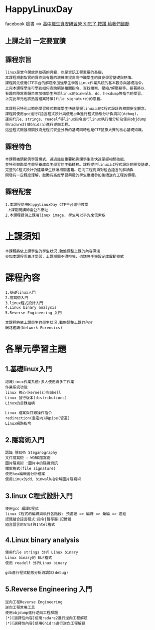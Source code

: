 # HappyLinuxDay

facebook 臉書 ==> [高中職生資安研習營 別忘了 按讚 給我們鼓勵](https://zh-tw.facebook.com/pages/category/Community/高中職生資安研習營-455550404836569/)

 
## 上課之前 一定要宣讀



## 課程宗旨
```
linux是當今開放原始碼的典範，也是資訊工程重要的基礎，
本課程規劃紮實的實作與有趣的演練來提高高中職學生的資安學習基礎與熱情。
課程將先使用CTF平台的解題來加強學生學習Linux作業系統的基本觀念與基礎指令，
上完本課程學生可學到如何查詢網路相關指令、查找檔案、壓縮/解壓縮等。接著將以
有趣的隱寫術題目來加強學生熟悉linux的binwalk、dd、hexdump等指令的學習，
上完此單元也將熟習檔案特徵(file signature)的意義。

本課程另特別以範例學習模式教導學生快速掌握linux上的C程式設計與相關安全觀念。
課程將使用gcc進行C語言程式設計與使用gdb進行程式動態分析與調試(debug)，
運用file、strings、readelf等linux指令進行linux執行檔分析及使用objdump
與radare2(或Ghidra)進行逆向工程。
這些程式開發相關技術是程式安全分析的基礎同時也是CTF搶旗大賽的核心基礎知識。
```
## 課程特色
```
本課程強調範例學習模式，透過幾個重要範例讓學生能快速掌握相關技能，
並特別鼓勵學生盡早養成自主學習的主動精神。課程提供linux上C程式設計的開發基礎，
完整的C程式設計仍建議學生修讀相關書籍。逆向工程尚須對組合語言的解讀與
開發有一定程度理解，鼓勵有高度學習興趣的學生繼續參加後續逆向工程的課程。
```
## 課程配套
```
1.本課程使用HappyLinuxDay CTF平台進行教學
 上課期間講師會公布網址
2.本課程提供上課用linux image, 學生可以事先來信索取
```
# 上課須知
```
本課程將依上課學生的學生狀況,動態調整上課的內容深淺
參加本課程需專注學習，上課期間不得喧嘩，也請將手機設定成震動模式
```
# 課程內容
```
1.基礎linux入門
2.隱寫術入門
3.linux程式設計入門
4.Linux binary analysis
5.Reverse Engineering 入門
```
```
本課程將依上課學生的學生狀況,動態調整上課的內容
網路鑑識(Network Forensics)
```

# 各單元學習主題
## 1.基礎linux入門
```
認識Linux作業系統:多人使用與多工作業
作業系統功能
linux 核心(kernels)與Shell
Linux 發行版本(distributions)
Linux的目錄結構

Linux-檔案與目錄操作指令
redirection(重定向)與pipe(管道)
Linux網路指令
```
## 2.隱寫術入門
```
認識 隱寫術 Steganography 
文件隱寫術 : WORD隱寫術 
圖片隱寫術 :圖片中的隱藏資訊
檔案格式(file signature)
使用hex編輯器分析檔案
使用Linux的dd、binwalk指令解圖片隱寫術
```
## 3.linux C程式設計入門
```
使用gcc 編譯C程式
linux C程式的編譯與執行各階段: 預處理 => 編譯 => 彙編 => 連結
認識組合語言程式:指令|暫存器|記憶體
組合語言的AT&T與Intel格式
```
## 4.Linux binary analysis
```
使用file strings 分析 Linux binary
Linux binary的 ELF格式
使用 readelf 分析Linux binary

gdb進行程式動態分析與調試(debug)
```
## 5.Reverse Engineering 入門
```
逆向工程Reverse Engineering
逆向工程常用工具
使用objdump進行逆向工程解題
(*)[選擇性內容]使用radare2進行逆向工程解題
(*)[選擇性內容]使用Ghidra進行逆向工程解題
```

